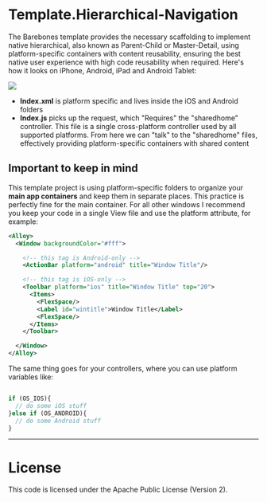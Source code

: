 # Template.Hierarchical-Navigation


The Barebones template provides the necessary scaffolding to implement native hierarchical, also known as Parent-Child or Master-Detail, using platform-specific containers with content reusability, ensuring the best native user experience with high code reusability when required.  Here's how it looks on iPhone, Android, iPad and Android Tablet:

![](http://sht.tl/wfYXSI)


* **Index.xml** is platform specific and lives inside the iOS and Android folders
* **Index.js** picks up the request, which "Requires" the "sharedhome" controller.  This file is a single cross-platform controller used by all supported platforms.  From here we can "talk" to the "sharedhome" files, effectively providing platform-specific containers with shared content

## Important to keep in mind
This template project is using platform-specific folders to organize your **main app containers** and keep them in separate places.  This practice is perfectly fine for the main container.  For all other windows I recommend you keep your code in a single View file and use the platform attribute, for example:

```xml
<Alloy>
  <Window backgroundColor="#fff">

    <!-- this tag is Android-only -->
    <ActionBar platform="android" title="Window Title"/>

    <!-- this tag is iOS-only -->
    <Toolbar platform="ios" title="Window Title" top="20">
      <Items>
        <FlexSpace/>
        <Label id="wintitle">Window Title</Label>
        <FlexSpace/>
      </Items>
    </Toolbar>

  </Window>
</Alloy>
```

The same thing goes for your controllers, where you can use platform variables like:

```javascript

if (OS_IOS){
  // do some iOS stuff
}else if (OS_ANDROID){
  // do some Android stuff
}

```

---

# License

This code is licensed under the Apache Public License (Version 2).
